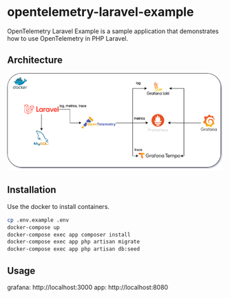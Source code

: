 # opentelemetry-laravel-example

OpenTelemetry Laravel Example is a sample application that demonstrates how to use OpenTelemetry in PHP Laravel.

## Architecture

![Architecture](./architecture.png)

## Installation

Use the docker to install containers.

```bash
cp .env.example .env
docker-compose up
docker-compose exec app composer install
docker-compose exec app php artisan migrate
docker-compose exec app php artisan db:seed
```

## Usage

grafana: http://localhost:3000
app: http://localhost:8080
